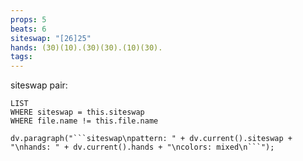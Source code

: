 ```yaml
---
props: 5
beats: 6
siteswap: "[26]25"
hands: (30)(10).(30)(30).(10)(30).
tags:
---
```


siteswap pair:
```dataview
LIST
WHERE siteswap = this.siteswap
WHERE file.name != this.file.name
```
```dataviewjs
dv.paragraph("```siteswap\npattern: " + dv.current().siteswap + "\nhands: " + dv.current().hands + "\ncolors: mixed\n```");
```
